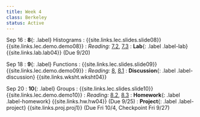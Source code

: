 ```yaml
---
title: Week 4
class: Berkeley
status: Active
---
```


Sep 16
: **8**{: .label} Histograms
    : {{site.links.lec.slides.slide08}} {{site.links.lec.demo.demo08}}
: _Reading:_ [7.2](https://inferentialthinking.com/chapters/07/2/Visualizing_Numerical_Distributions.html), [7.3](https://inferentialthinking.com/chapters/07/3/Overlaid_Graphs.html)
: **Lab**{: .label .label-lab} {{site.links.lab.lab04}} (Due 9/20)


Sep 18
: **9**{: .label} Functions
    : {{site.links.lec.slides.slide09}} {{site.links.lec.demo.demo09}}
: _Reading:_ [8](https://inferentialthinking.com/chapters/08/Functions_and_Tables.html), [8.1](https://inferentialthinking.com/chapters/08/1/Applying_a_Function_to_a_Column.html)
: **Discussion**{: .label .label-discussion} {{site.links.wksht.wksht04}}

Sep 20
: **10**{: .label} Groups
    : {{site.links.lec.slides.slide10}} {{site.links.lec.demo.demo10}}
: _Reading:_ [8.2](https://inferentialthinking.com/chapters/08/2/Classifying_by_One_Variable.html), [8.3](https://inferentialthinking.com/chapters/08/3/Cross-Classifying_by_More_than_One_Variable.html)
: **Homework**{: .label .label-homework} {{site.links.hw.hw04}} (Due 9/25)
: **Project**{: .label .label-project} {{site.links.proj.proj1}} (Due Fri 10/4, Checkpoint Fri 9/27)
